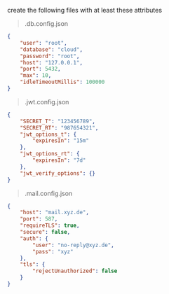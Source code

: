 create the following files with at least these attributes

> .db.config.json

```json
{
    "user": "root",
    "database": "cloud",
    "password": "root",
    "host": "127.0.0.1",
    "port": 5432,
    "max": 10,
    "idleTimeoutMillis": 100000
}
```

> .jwt.config.json

```json
{
    "SECRET_T": "123456789",
    "SECRET_RT": "987654321",
    "jwt_options_t": {
        "expiresIn": "15m"
    },
    "jwt_options_rt": {
        "expiresIn": "7d"
    },
    "jwt_verify_options": {}
}
```

> .mail.config.json

```json
{
    "host": "mail.xyz.de",
    "port": 587,
    "requireTLS": true,
    "secure": false,
    "auth": {
        "user": "no-reply@xyz.de",
        "pass": "xyz"
    },
    "tls": {
        "rejectUnauthorized": false
    }
}
```
